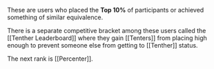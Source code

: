 These are users who placed the **Top 10%** of participants or achieved something of similar equivalence. 

There is a separate competitive bracket among these users called the [[Tenther Leaderboard]] where they gain [[Tenters]] from placing high enough to prevent someone else from getting to [[Tenther]] status.

The next rank is [[Percenter]].
